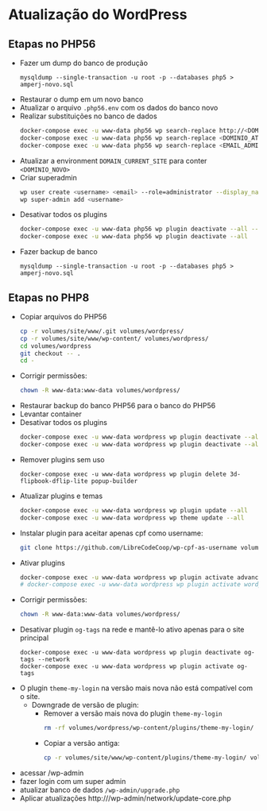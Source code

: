 # Atualização do WordPress

## Etapas no PHP56

* Fazer um dump do banco de produção
  ```
  mysqldump --single-transaction -u root -p --databases php5 > amperj-novo.sql
  ```
* Restaurar o dump em um novo banco
* Atualizar o arquivo `.php56.env` com os dados do banco novo
* Realizar substituições no banco de dados
  ```bash
  docker-compose exec -u www-data php56 wp search-replace http://<DOMINIO_ATUAL> https://<DOMINIO_NOVO> --all-tables
  docker-compose exec -u www-data php56 wp search-replace <DOMINIO_ATUAL> <DOMINIO_NOVO> --all-tables
  docker-compose exec -u www-data php56 wp search-replace <EMAIL_ADMIN_ATUAL> <EMAIL_ADMIN_NOVO> --all-tables
  ```
* Atualizar a environment `DOMAIN_CURRENT_SITE` para conter `<DOMINIO_NOVO>`
* Criar superadmin
  ```bash
  wp user create <username> <email> --role=administrator --display_name=<displayname> --user_pass=<password>
  wp super-admin add <username>
  ```
* Desativar todos os plugins
  ```bash
  docker-compose exec -u www-data php56 wp plugin deactivate --all --network
  docker-compose exec -u www-data php56 wp plugin deactivate --all
  ```
* Fazer backup de banco
  ```
  mysqldump --single-transaction -u root -p --databases php5 > amperj-novo.sql
  ```

## Etapas no PHP8
* Copiar arquivos do PHP56
  ```bash
  cp -r volumes/site/www/.git volumes/wordpress/
  cp -r volumes/site/www/wp-content/ volumes/wordpress/
  cd volumes/wordpress
  git checkout -- .
  cd -
  ```
* Corrigir permissões:
  ```bash
  chown -R www-data:www-data volumes/wordpress/
  ```
* Restaurar backup do banco PHP56 para o banco do PHP56
* Levantar container
* Desativar todos os plugins
  ```bash
  docker-compose exec -u www-data wordpress wp plugin deactivate --all --network
  docker-compose exec -u www-data wordpress wp plugin deactivate --all
  ```
* Remover plugins sem uso
  ```
  docker-compose exec -u www-data wordpress wp plugin delete 3d-flipbook-dflip-lite popup-builder
  ```
* Atualizar plugins e temas
  ```bash
  docker-compose exec -u www-data wordpress wp plugin update --all
  docker-compose exec -u www-data wordpress wp theme update --all
  ```
* Instalar plugin para aceitar apenas cpf como username:
  ```bash
  git clone https://github.com/LibreCodeCoop/wp-cpf-as-username volumes/wordpress/wp-content/plugins/wp-cpf-as-username
  ```
* Ativar plugins
  ```bash
  docker-compose exec -u www-data wordpress wp plugin activate advanced-custom-fields-google-map-extended acf-to-rest-api admin-menu-editor advanced-custom-fields amperj-plugin/amperj amperj-slider better-rest-api-featured-images classic-editor cookie-notice custom-post-type-ui export-import-menus json-api json-api-auth json-api-user ml-slider og-tags photo-gallery really-simple-ssl google-captcha regenerate-thumbnails shortcodes-ultimate show-current-template theme-my-login toggle-wpautop widget-importer-exporter wp-mail-bank wp-user-avatar wp-cpf-as-username --network
  # docker-compose exec -u www-data wordpress wp plugin activate wordpress-importer
  ```
* Corrigir permissões:
  ```bash
  chown -R www-data:www-data volumes/wordpress/
  ```
* Desativar plugin `og-tags` na rede e mantê-lo ativo apenas para o site principal
  ```
  docker-compose exec -u www-data wordpress wp plugin deactivate og-tags --network
  docker-compose exec -u www-data wordpress wp plugin activate og-tags
  ```
* O plugin `theme-my-login` na versão mais nova não está compatível com o site.
  * Downgrade de versão de plugin:
    * Remover a versão mais nova do plugin `theme-my-login`
      ```bash
      rm -rf volumes/wordpress/wp-content/plugins/theme-my-login/
      ```
    * Copiar a versão antiga:
      ```bash
      cp -r volumes/site/www/wp-content/plugins/theme-my-login/ volumes/wordpress/wp-content/plugins/theme-my-login/
      ```
* acessar /wp-admin
* fazer login com um super admin
* atualizar banco de dados
  `/wp-admin/upgrade.php`
* Aplicar atualizações
  http://<URL>/wp-admin/network/update-core.php